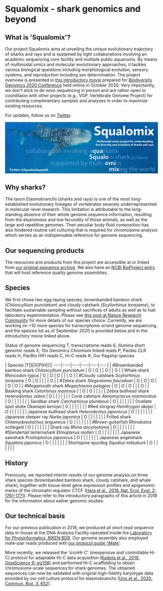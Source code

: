 # Squalomix - shark genomics and beyond

## What is 'Squalomix'?
Our project Squalomix aims at unveiling the unique evolutionary trajectory of sharks and rays and is sustained by tight collaborations involving an academic sequencing core facility and multiple public aquariums. By means of multimodal omics and molecular evolutionary approaches, it tackles various biological questions including morphological evolution, sensory systems, and reproduction including sex determination. The project overview is presented in [this introductory movie](https://youtu.be/3VG6t4Bqt8w) prepared for [Biodiversity Genomics 2020 Conference](https://www.sanger.ac.uk/science/biodiversity-genomics-2020/) held online in October 2020. Very importantly, we don't stick to de novo sequencing in person and are rather open to coorditaion with other projects (e.g., VGP, Vertebrate Genome Project) for contributing complimentary samples and analyses in order to maximize existing resources.

For updates, follow us on [Twitter](https://twitter.com/Squalomix4earth).


![logo](Squalomix-logo5.JPG)

## Why sharks?
The taxon Elasmobranchii (sharks and rays) is one of the most long-established evolutionary lineages of vertebrates severely underrepresented in molecular-level research. This limitation is attributable to the long-standing absence of their whole genome sequence information, resulting from the elusiveness and low fecundity of those animals, as well as the large and repetitive genomes. Their peculiar body fluid composition has also hindered routine cell culturing that is required for chromosome analysis which serves as an indispensable reference for genome sequencing. 

## Our sequencing products
The resources and products from this project are accessible at or linked from [our original sequence archive](https://transcriptome.riken.jp/squalomix/). We also have an [NCBI BioProject entry](https://www.ncbi.nlm.nih.gov/bioproject/PRJNA707598) that will host reference quality genome assemblies.

## Species
We first chose two egg-laying species, brownbanded bamboo shark (*Chiloscyllium punctatum*) and cloudy catshark (*Scyliorhinus torazame*), to facilitate sustainable sampling without sacrifices of adults as well as to fuel laboratory experimentation. Please see [this post at Nature Research Community](https://natureecoevocommunity.nature.com/posts/39600-decoding-shark-genomes-with-three-species-selected-for-different-reasons) for more details of our species choice. Currently, we are working on >10 more species for transcriptome or/and genome sequencing, and the speices list as of September 2020 is provided below and in the introductory movie linked above. 

Status of genome sequencing
T, transcriptome reads
S, illumina short genomic reads
X, 10x Genomics Chromium linked reads
P, Pacbio CLR reads
H, PacBio HiFi reads
C, Hi-C reads
#, Our flagship species


| Species |T|S|X|P|H|C|
----|----|----|----|----|----|
| #Brownbanded bamboo shark  *Chiloscyllium punctatum* | O | O |  | O |  | O |
| Whale shark  *Rhincodon typus* | O | O | O |  |  | O |
| #Cloudy catshark  *Scyliorhinus torazame*  | O | O |  | | | O |
| #Zebra shark  *Stegostoma fasciatum*  | O | O | O | | O | O |
| #Megamouth shark  *Megachasma pelagios*  | O | O | O |  |  | O |
| Basking shark  *Cetorhinus maximus*  |  | O | O |  |  |  |
| Zebra bullhead shark *Heterodontus zebra*  | O | | | | | |
| Coral catshark *Atelomycterus marmoratus*  | O | | | | | |
| Sandbar shark *Carcharhinus plumbeus*  | O | | | | | |
| Ocellate spot skate *Okamejei kenojei*  | O | | | | | |
| #Red stingray *Hemitrygon akajei*  | O | | | | | |
| Japanese bullhead shark *Heterodontus japonicus*  | O | | | | | |
| Japanese sleeper ray *Narke japonica*  | O | | | | | |
| Frilled shark *Chlamydoselachus anguineus* | O | | | | | |
| #Brown guitarfish *Rhinobatos schlegelii*  | O | | | | | |
| Shark ray *Rhina ancylostoma*  | O | | | | | |
| #Slendertail lanternshark *Etmopterus molleri*  | O | | | | | |
| Japanese sawshark *Pristiophorus japonicus*  | O | | | | | |
| Japanese angelshark *Squatina japonica*  | O | | | | | |
| Shortspine spurdog *Squalus mitsukurii*  | O | | | | | |


## History
Previously, we reported interim results of our genome analysis on three shark species (brownbanded bamboo shark, cloudy catshark, and whale shark), together with tissue-level gene expression profiles and epigenomic marks of the chromatin regulator CTCF ([Hara et al., 2018. Nat. Ecol. Evol. 2: 1761-1771](https://www.nature.com/articles/s41559-018-0673-5)). Please refer to the introductory paragraphs of this article in 2018 for the information about ealirer genomic studies.

## Our technical basis
For our previous publication in 2018, we produced all short read sequence data in-house at the DNA Analysis Facility operated inside the [Laboratory for Phyloinformatics, RIKEN BDR](https://www.bdr.riken.jp/en/research/labs/kuraku-s/). Our genome assembly also employed mate-pair reads produced with [our protocol guide 'iMate'](https://www.slideshare.net/xsighex/imate-protocol-guide-version-20).

More recently, we released the 'iconHi-C' (inexpensive and controllable Hi-C) protocol for adaptable Hi-C data acquisition ([Kadota et al., 2018. GigaScience 9: giz158](https://doi.org/10.1093/gigascience/giz158)) and performed Hi-C scaffolding to obtain chromosome-scale sequences for shark genomes. The obtained sequences can now be validated with original high-fidelity karyotype data provided by our cell culture protocol for elasmobranchs ([Uno et al., 2020. Commun. Biol. 3: 652](https://www.nature.com/articles/s42003-020-01373-7)). 


